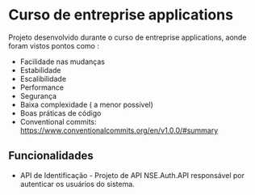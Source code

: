 
# Curso de entreprise applications

Projeto desenvolvido durante o curso de entreprise applications, aonde foram vistos pontos como : 

 - Facilidade nas mudanças
 - Estabilidade
 - Escalibilidade
 - Performance
 - Segurança
 - Baixa complexidade ( a menor possível)
- Boas práticas de código
- Conventional commits: https://www.conventionalcommits.org/en/v1.0.0/#summary



## Funcionalidades


- API de Identificação - Projeto de API NSE.Auth.API responsável por autenticar os usuários do sistema.
